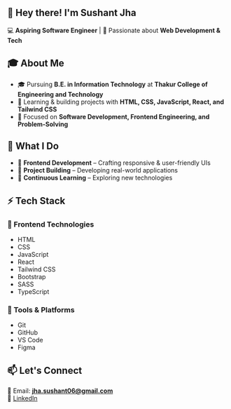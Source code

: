 ## 👋 Hey there! I'm Sushant Jha  
💻 **Aspiring Software Engineer** | 🚀 Passionate about **Web Development & Tech**  

## 🎓 About Me  
- 🎓 Pursuing **B.E. in Information Technology** at **Thakur College of Engineering and Technology**  
- 🔹 Learning & building projects with **HTML, CSS, JavaScript, React, and Tailwind CSS**  
- 🎯 Focused on **Software Development, Frontend Engineering, and Problem-Solving**  

## 🚀 What I Do  
- 🔹 **Frontend Development** – Crafting responsive & user-friendly UIs  
- 🔹 **Project Building** – Developing real-world applications  
- 🔹 **Continuous Learning** – Exploring new technologies  

## ⚡ Tech Stack  

### 🔹 Frontend Technologies  
- HTML  
- CSS  
- JavaScript  
- React  
- Tailwind CSS  
- Bootstrap  
- SASS  
- TypeScript  

### 🔹 Tools & Platforms  
- Git  
- GitHub  
- VS Code  
- Figma  

## 📫 Let's Connect  
📧 Email: **jha.sushant06@gmail.com**  
🔗 [LinkedIn](https://www.linkedin.com/in/sushant-jha-61a4412b9/) 
